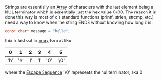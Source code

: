 Strings are essentially an [Array](<./Arrays.md>) of characters with the last element being a NUL terminator which is essentially just the hex value 0x00. The reason it is done this way is most of c's standard functions (printf, strlen, strcmp, etc.) need a way to know when the string ENDS without knowing how long it is.

```c
const char* message = "hello";
```

this is laid out in [array](<./Arrays.md>) format like 

| 0 | 1 | 2 | 3 | 4 | 5 |
| :---: | :---: | :---: | :---: | :---: | :---: |
|'h'|'e'|'l'|'l'|'0'|'\\0'|

where the [Escape Sequence](<./../Explanations/Escape Sequences.md>) '\\0' represents the nul terminator, aka 0 
